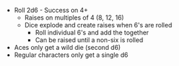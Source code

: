 * Roll 2d6 - Success on 4+
	* Raises on multiples of 4 (8, 12, 16)
	* Dice explode and create raises when 6's are rolled
		* Roll individual 6's and add the together
		* Can be raised until a non-six is rolled
* Aces only get a wild die (second d6)
* Regular characters only get a single d6
